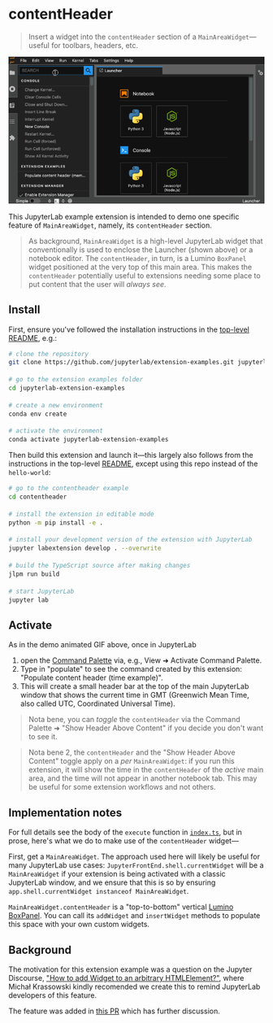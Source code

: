 # contentHeader

> Insert a widget into the `contentHeader` section of a `MainAreaWidget`—useful for toolbars, headers, etc.

![Demo: activate the extension using Command Palette to populate the time in GMT in the content header](./preview.gif)

This JupyterLab example extension is intended to demo one specific feature of `MainAreaWidget`, namely, its `contentHeader` section.

> As background, `MainAreaWidget` is a high-level JupyterLab widget that conventionally is used to enclose the Launcher (shown above) or a notebook editor. The `contentHeader`, in turn, is a Lumino `BoxPanel` widget positioned at the very top of this main area. This makes the `contentHeader` potentially useful to extensions needing some place to put content that the user will _always see_.

## Install

First, ensure you've followed the installation instructions in the [top-level README](../README.md), e.g.:

```bash
# clone the repository
git clone https://github.com/jupyterlab/extension-examples.git jupyterlab-extension-examples

# go to the extension examples folder
cd jupyterlab-extension-examples

# create a new environment
conda env create

# activate the environment
conda activate jupyterlab-extension-examples
```

Then build this extension and launch it—this largely also follows from the instructions in the top-level [README](../README.md), except using this repo instead of the `hello-world`:

```bash
# go to the contentheader example
cd contentheader

# install the extension in editable mode
python -m pip install -e .

# install your development version of the extension with JupyterLab
jupyter labextension develop . --overwrite

# build the TypeScript source after making changes
jlpm run build

# start JupyterLab
jupyter lab
```

## Activate

As in the demo animated GIF above, once in JupyterLab

1. open the [Command Palette](https://jupyterlab.readthedocs.io/en/stable/user/commands.html) via, e.g., View ➜ Activate Command Palette.
2. Type in "populate" to see the command created by this extension: "Populate content header (time example)".
3. This will create a small header bar at the top of the main JupyterLab window that shows the current time in GMT (Greenwich Mean Time, also called UTC, Coordinated Universal Time).

> Nota bene, you can _toggle_ the `contentHeader` via the Command Palette ➜ "Show Header Above Content" if you decide you don't want to see it.

> Nota bene 2, the `contentHeader` and the "Show Header Above Content" toggle apply on a _per_ `MainAreaWidget`: if you run this extension, it will show the time in the `contentHeader` of the _active_ main area, and the time will not appear in another notebook tab. This may be useful for some extension workflows and not others.

## Implementation notes

For full details see the body of the `execute` function in [`index.ts`](./src/index.ts), but in prose, here's what we do to make use of the `contentHeader` widget—

First, get a `MainAreaWidget`. The approach used here will likely be useful for many JupyterLab use cases: `JupyterFrontEnd.shell.currentWidget` will be a `MainAreaWidget` if your extension is being activated with a classic JupyterLab window, and we ensure that this is so by ensuring `app.shell.currentWidget instanceof MainAreaWidget`.

`MainAreaWidget.contentHeader` is a "top-to-bottom" vertical [Lumino BoxPanel](https://jupyterlab.github.io/lumino/widgets/classes/boxpanel.html). You can call its `addWidget` and `insertWidget` methods to populate this space with your own custom widgets.

## Background

The motivation for this extension example was a question on the Jupyter Discourse, ["How to add Widget to an arbitrary HTMLElement?"](https://discourse.jupyter.org/t/how-to-add-widget-to-an-arbitrary-htmlelement/11576), where Michał Krassowski kindly recomended we create this to remind JupyterLab developers of this feature.

The feature was added in [this PR](https://github.com/jupyterlab/jupyterlab/pull/9984) which has further discussion.

